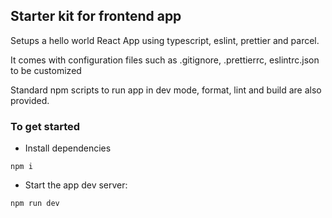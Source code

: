 ## Starter kit for frontend app

Setups a hello world React App using typescript, eslint, prettier and parcel.

It comes with configuration files such as .gitignore, .prettierrc, eslintrc.json to be customized

Standard npm scripts to run app in dev mode, format, lint and build are also provided.

### To get started

- Install dependencies

```
npm i
```

- Start the app dev server:

```
npm run dev
```
